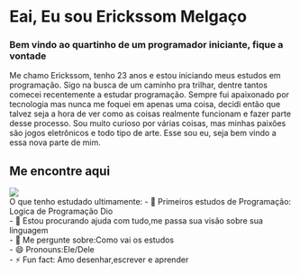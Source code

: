 <div>
    <h1>Eai, Eu sou Erickssom Melgaço </h1>
    <h3>Bem vindo ao quartinho de um programador iniciante, fique a vontade </h3>
    <p>  Me chamo Erickssom, tenho 23 anos e estou iniciando meus estudos em programação. Sigo na busca de um caminho pra trilhar, dentre tantos comecei recentemente a estudar programação. Sempre fui apaixonado por tecnologia mas nunca me foquei em apenas uma coisa, decidi então que talvez seja a hora de ver como as coisas realmente funcionam e fazer parte desse processo. Sou muito curioso por várias coisas, mas minhas paixões são jogos eletrônicos e todo tipo de arte. Esse sou eu, seja bem vindo a essa nova parte de mim.

  <div>
    <h2>Me encontre aqui
    </h2>
        <a href = "mailto:erickssommelgaco@gmail.com"><img src="https://img.shields.io/badge/-Gmail-%23333?style=for-the-badge&logo=gmail&logoColor=white" target="_blank"></a>
</div>
  </div>
O que tenho estudado ultimamente:
- 🌱 Primeiros estudos de Programação: Logica de Programação Dio<br>
- 🤔 Estou procurando ajuda com tudo,me passa sua visão sobre sua linguagem<br>
- 💬 Me pergunte sobre:Como vai os estudos<br>
- 😄 Pronouns:Ele/Dele<br>
- ⚡ Fun fact: Amo desenhar,escrever e aprender <br>
</div>
